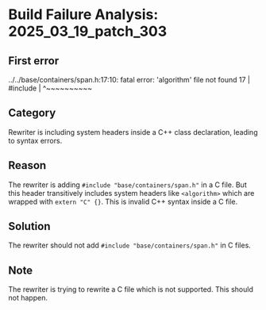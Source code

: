 # Build Failure Analysis: 2025_03_19_patch_303

## First error

../../base/containers/span.h:17:10: fatal error: 'algorithm' file not found
   17 | #include <algorithm>
      |          ^~~~~~~~~~~

## Category
Rewriter is including system headers inside a C++ class declaration, leading to syntax errors.

## Reason
The rewriter is adding `#include "base/containers/span.h"` in a C file. But this header transitively includes system headers like `<algorithm>` which are wrapped with `extern "C" {}`. This is invalid C++ syntax inside a C file.

## Solution
The rewriter should not add `#include "base/containers/span.h"` in C files.

## Note
The rewriter is trying to rewrite a C file which is not supported. This should not happen.